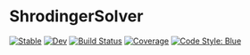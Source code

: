 # ShrodingerSolver

[![Stable](https://img.shields.io/badge/docs-stable-blue.svg)](https://walexaindre.github.io/ShrodingerSolver.jl/stable/)
[![Dev](https://img.shields.io/badge/docs-dev-blue.svg)](https://walexaindre.github.io/ShrodingerSolver.jl/dev/)
[![Build Status](https://github.com/walexaindre/ShrodingerSolver.jl/actions/workflows/CI.yml/badge.svg?branch=main)](https://github.com/walexaindre/ShrodingerSolver.jl/actions/workflows/CI.yml?query=branch%3Amain)
[![Coverage](https://codecov.io/gh/walexaindre/ShrodingerSolver.jl/branch/main/graph/badge.svg)](https://codecov.io/gh/walexaindre/ShrodingerSolver.jl)
[![Code Style: Blue](https://img.shields.io/badge/code%20style-blue-4495d1.svg)](https://github.com/invenia/BlueStyle)
